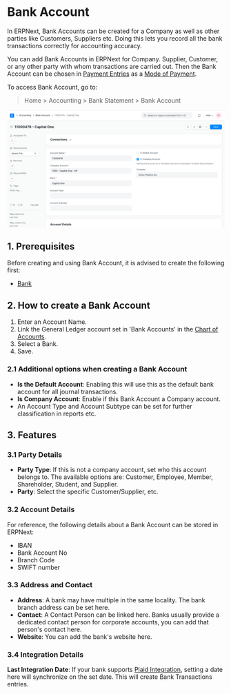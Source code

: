 
# Bank Account



In ERPNext, Bank Accounts can be created for a Company as well as other parties like Customers, Suppliers etc. Doing this lets you record all the bank transactions correctly for accounting accuracy.


You can add Bank Accounts in ERPNext for Company. Supplier, Customer, or any other party with whom transactions are carried out. Then the Bank Account can be chosen in [Payment Entries](/docs/en/accounts/payment-entry) as a [Mode of Payment](/docs/en/accounts/mode-of-payment).


To access Bank Account, go to:



> 
> Home > Accounting > Bank Statement > Bank Account
> 
> 
> 


![Bank Account](/files/bank-account.png)


## 1. Prerequisites


Before creating and using Bank Account, it is advised to create the following first:


* [Bank](/docs/en/accounts/bank)


## 2. How to create a Bank Account


1. Enter an Account Name.
2. Link the General Ledger account set in 'Bank Accounts' in the [Chart of Accounts](/docs/en/accounts/chart-of-accounts).
3. Select a Bank.
4. Save.


### 2.1 Additional options when creating a Bank Account


* **Is the Default Account**: Enabling this will use this as the default bank account for all journal transactions.
* **Is Company Account**: Enable if this Bank Account a Company account.
* An Account Type and Account Subtype can be set for further classification in reports etc.


## 3. Features


### 3.1 Party Details


* **Party Type**: If this is not a company account, set who this account belongs to. The available options are: Customer, Employee, Member, Shareholder, Student, and Supplier.
* **Party**: Select the specific Customer/Supplier, etc.


### 3.2 Account Details


For reference, the following details about a Bank Account can be stored in ERPNext:


* IBAN
* Bank Account No
* Branch Code
* SWIFT number


### 3.3 Address and Contact


* **Address**: A bank may have multiple in the same locality. The bank branch address can be set here.
* **Contact**: A Contact Person can be linked here. Banks usually provide a dedicated contact person for corporate accounts, you can add that person's contact here.
* **Website**: You can add the bank's website here.


### 3.4 Integration Details


**Last Integration Date**: If your bank supports [Plaid Integration](/docs/en/erpnext_integration/plaid_integration), setting a date here will synchronize on the set date. This will create Bank Transactions entries.




